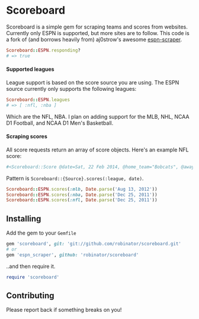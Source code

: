# Scoreboard

Scoreboard is a simple gem for scraping teams and scores from websites. Currently only ESPN is supported, but more sites are to follow.
This code is a fork of (and borrows heavily from) aj0strow's awesome [espn-scraper](https://github.com/aj0strow/espn-scraper).
```ruby
Scoreboard::ESPN.responding?
# => true
```

#### Supported leagues

League support is based on the score source you are using. The ESPN source currently only supports the following leagues:

```ruby
Scoreboard::ESPN.leagues
# => [ :nfl, :nba ]
```

Which are the NFL, NBA. I plan on adding support for the MLB, NHL, NCAA D1 Football, and NCAA D1 Men's Basketball.

#### Scraping scores

All score requests return an array of score objects. Here's an example NFL score:

```ruby
#<Scoreboard::Score @date=Sat, 22 Feb 2014, @home_team="Bobcats", @away_team="Grizzlies", @home_score=92, @away_score=89> 
```

Pattern is `Scoreboard::{Source}.scores(:league, date)`.

```ruby
Scoreboard::ESPN.scores(:mlb, Date.parse('Aug 13, 2012'))
Scoreboard::ESPN.scores(:nba, Date.parse('Dec 25, 2011'))
Scoreboard::ESPN.scores(:nfl, Date.parse('Dec 25, 2011'))
```

## Installing

Add the gem to your `Gemfile`

```ruby
gem 'scoreboard', git: 'git://github.com/robinator/scoreboard.git'
# or
gem 'espn_scraper', github: 'robinator/scoreboard'
```

..and then require it.

```ruby
require 'scoreboard'
```

## Contributing

Please report back if something breaks on you!